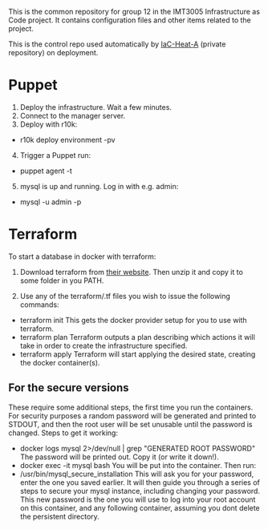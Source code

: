 This is the common repository for group 12 in the IMT3005 Infrastructure as Code project. It contains configuration files and other items related to the project.

This is the control repo used automatically by [IaC-Heat-A](https://github.com/Kjetilgr/iac-heat-a) (private repository) on deployment.

# Puppet

1. Deploy the infrastructure. Wait a few minutes.
2. Connect to the manager server.
3. Deploy with r10k: 
* r10k deploy environment -pv
4. Trigger a Puppet run:
* puppet agent -t
5. mysql is up and running. Log in with e.g. admin:
* mysql -u admin -p

# Terraform

To start a database in docker with terraform:

1. Download terraform from [their website](https://www.terraform.io/downloads.html). Then unzip it and copy it to some folder in you PATH.

2. Use any of the terraform/.tf files you wish to issue the following commands:
* terraform init
This gets the docker provider setup for you to use with terraform.
* terraform plan
Terraform outputs a plan describing which actions it will take in order to create the infrastructure specified.
* terraform apply
Terraform will start applying the desired state, creating the docker container(s).

## For the secure versions

These require some additional steps, the first time you run the containers. For security purposes a random password will be generated and printed to STDOUT, and then the
root user will be set unusable until the password is changed. Steps to get it working:

* docker logs mysql 2>/dev/null | grep "GENERATED ROOT PASSWORD"
The password will be printed out. Copy it (or write it down!).
* docker exec -it mysql bash
You will be put into the container. Then run:
* /usr/bin/mysql_secure_installation
This will ask you for your password, enter the one you saved earlier. It will then guide you through a series of steps to secure your mysql instance, including changing your password.
This new password is the one you will use to log into your root account on this container, and any following container, assuming you dont delete the persistent directory.
